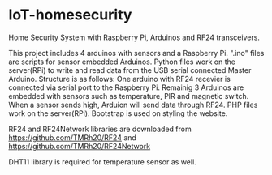 # IoT-homesecurity
Home Security System with Raspberry Pi, Arduinos and RF24 transceivers.

This project includes 4 arduinos with sensors and a Raspberry Pi. ".ino" files are scripts for sensor embedded Arduinos. Python files work on the server(RPi) to write and read data from the USB serial connected Master Arduino. Structure is as follows: One arduino with RF24 recevier is connected via serial port to the Raspberry Pi. Remainig 3 Arduinos are embedded with sensors such as temperature, PIR and magnetic switch. When a sensor sends high, Arduion will send data through RF24. PHP files work on the server(RPi). Bootstrap is used on styling the website. 

RF24 and RF24Network libraries are downloaded from https://github.com/TMRh20/RF24 and https://github.com/TMRh20/RF24Network

DHT11 library is required for temperature sensor as well. 
